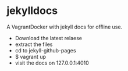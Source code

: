 # jekylldocs
A  VagrantDocker with jekyll docs for offline use.
* Download the latest relaese
* extract the files
* cd to jekyll-github-pages
* $ vagrant up
* visit the docs on 127.0.0.1:4010
